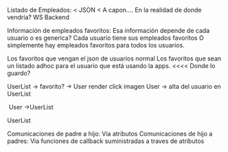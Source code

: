 Listado de Empleados: < JSON < A capon.... En la realidad de donde vendría? WS Backend

Información de empleados favoritos:
    Esa información depende de cada usuario o es generica?
        Cada usuario tiene sus empleados favoritos
        O simplemente hay empleados favoritos para todos los usuarios.
        
Los favoritos que vengan el json de usuarios normal
Los favoritos que sean un listado adhoc para el usuario que está usando la apps. <<<<
Donde lo guardo?

UserList -> favorito? -> User
    render
        <User favorito={favorito} onFavourite="{funcionANivelDeUserList}">
click imagen User -> alta del usuario en UserList

<img onClick={this.props.onFavourite}>
User
    ->UserList

UserList


Comunicaciones de padre a hijo: Via atributos
Comunicaciones de hijo a padres: Via funciones de callback suministradas a traves de atributos